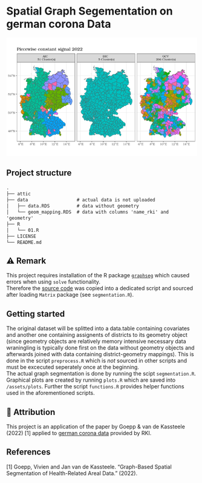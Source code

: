 # Spatial Graph Segementation on german corona Data

<img label="teaser_image" src="attic\teaser-image.jpeg">

## Project structure

    .
    ├── attic
    ├── data                  # actual data is not uploaded
    │   ├── data.RDS          # data without geometry
    │   └── geom_mapping.RDS  # data with columns 'name_rki' and 'geometry'
    ├── R
    │   └── 01.R
    ├── LICENSE
    └── README.md
    
## :warning: Remark

This project requires installation of the R package [`graphseg`](https://github.com/goepp/graphseg) which caused errors when using `solve` functionality.<br>
Therefore the [source code](https://github.com/goepp/graphseg/blob/master/R/spatial.R) was copied into a dedicated script and sourced after loading `Matrix` package (see `segmentation.R`).
    
## Getting started

The original dataset will be splitted into a data.table containing covariates and another one containing assignents of districts to its geometry object (since geometry objects are relatively memory intensive necessary data wraningling is typically done first on the data without geometry objects and afterwards joined with data containing district-geometry mappings). This is done in the script `preprocess.R` which is *not* sourced in other scripts and must be excecuted seperately once at the beginning.<br>
The actual graph segmentation is done by running the scipt `segmentation.R`. Graphical plots are created by running `plots.R` which are saved into `/assets/plots`. Further the script `functions.R` provides helper functions used in the aforementioned scripts.

## :wave: Attribution

This project is an application of the paper by Goepp & van de Kassteele (2022) \[1\] applied to [german corona data](https://diviexchange.blob.core.windows.net/%24web/zeitreihe-tagesdaten.csv) provided by RKI. <br>

## References

\[1\] Goepp, Vivien and Jan van de Kassteele. “Graph-Based Spatial Segmentation of Health-Related Areal Data.” (2022).

